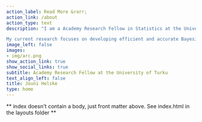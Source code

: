 ```yaml
---
action_label: Read More &rarr;
action_link: /about
action_type: text
description: "I am a Academy Research Fellow in Statistics at the University of Turku and a subconsortium-PI of the consortium project *Towards well-informed decisions: Predicting long-term effects of policy reforms on life trajectories* ([PREDLIFE](https://sites.utu.fi/predlife)) at University of Jyväskylä. 

My current research focuses on developing efficient and accurate Bayesian methods for estimating causal effects especially in the context of complex multivariate time series models (e.g, panel data). More broadly, my research interests are related to computational statistics, especially Bayesian time series models, causal inference, visualization of complex data and models, and statistical software development."
image_left: false
images:
- img/arc.png
show_action_link: true
show_social_links: true
subtitle: Academy Research Fellow at the University of Turku
text_align_left: false
title: Jouni Helske
type: home
---
```


** index doesn't contain a body, just front matter above.
See index.html in the layouts folder **
